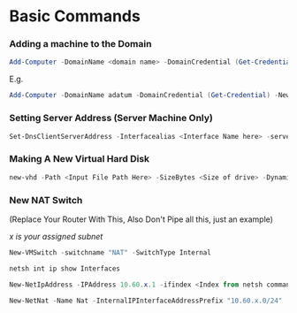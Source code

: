 # Basic Commands
### Adding a machine to the Domain
```PowerShell
Add-Computer -DomainName <domain name> -DomainCredential (Get-Credential) -NewName <name>
```

E.g.
```PowerShell
Add-Computer -DomainName adatum -DomainCredential (Get-Credential) -NewName WS01
```


### Setting Server Address (Server Machine Only)
```Powershell
Set-DnsClientServerAddress -Interfacealias <Interface Name here> -serveraddress <New IP Address Here>
```

### Making A New Virtual Hard Disk 
```Powershell
new-vhd -Path <Input File Path Here> -SizeBytes <Size of drive> -Dynamic <Can be Fixed, Differential>
```

### New NAT Switch

(Replace Your Router With This, Also Don't Pipe all this, just an example)

*x is your assigned subnet*

```Powershell
New-VMSwitch -switchname "NAT" -SwitchType Internal 

netsh int ip show Interfaces

New-NetIpAddress -IPAddress 10.60.x.1 -ifindex <Index from netsh command>

New-NetNat -Name Nat -InternalIPInterfaceAddressPrefix "10.60.x.0/24"
```


